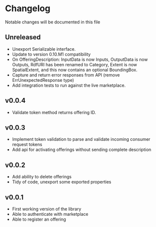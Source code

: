 # Changelog

Notable changes will be documented in this file

## Unreleased

* Unexport Serializable interface.
* Update to version 0.10.M1 compatibility
* On OfferingDescription: InputData is now Inputs, OutputData is now Outputs,
  RdfURI has been renamed to Category, Extent is now SpatialExtent, and this
  now contains an optional BoundingBox.
* Capture and return error responses from API (remove ErrUnexpectedResponse type)
* Add integration tests to run against the live marketplace.

## v0.0.4

* Validate token method returns offering ID.

## v0.0.3

* Implement token validation to parse and validate incoming consumer request tokens
* Add api for activating offerings without sending complete description

## v0.0.2

* Add ability to delete offerings
* Tidy of code, unexport some exported properties

## v0.0.1

* First working version of the library
* Able to authenticate with marketplace
* Able to register an offering